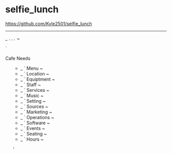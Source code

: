 # selfie_lunch

https://github.com/Kyle2501/selfie_lunch

---  

_ ` ... ` ~

` <p>Cafe Needs<ul>
  - _ ` Menu ~
  - _ ` Location ~
  - _ ` Equiptment ~
  - _ ` Staff ~
  - _ ` Services ~
  - _ ` Music ~
  - _ ` Setting ~
  - _ ` Sources ~
  - _ ` Marketing ~
  - _ ` Operations ~
  - _ ` Software ~
  - _ ` Events ~
  - _ ` Seating ~
  - _ ` Hours ~
  
  '